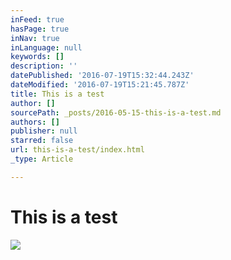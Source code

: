```yaml
---
inFeed: true
hasPage: true
inNav: true
inLanguage: null
keywords: []
description: ''
datePublished: '2016-07-19T15:32:44.243Z'
dateModified: '2016-07-19T15:21:45.787Z'
title: This is a test
author: []
sourcePath: _posts/2016-05-15-this-is-a-test.md
authors: []
publisher: null
starred: false
url: this-is-a-test/index.html
_type: Article

---
```

# This is a test
![](https://the-grid-user-content.s3-us-west-2.amazonaws.com/74371415-c3e7-4870-8e53-a8f7d7ff2ed9.jpg)